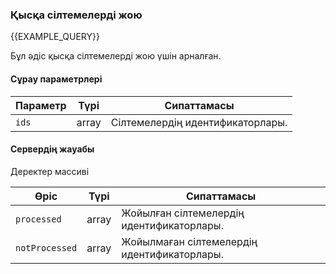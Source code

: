 ### Қысқа сілтемелерді жою
{{EXAMPLE_QUERY}}

Бұл әдіс қысқа сілтемелерді жою үшін арналған.

#### Сұрау параметрлері

 Параметр | Түрі    | Сипаттамасы
----------|--------|-----------
`ids`     | array  | Сілтемелердің идентификаторлары.


#### Сервердің жауабы
Деректер массиві

Өріс           | Түрі     | Сипаттамасы
---------------|---------|-------------
`processed`    | array   | Жойылған сілтемелердің идентификаторлары.
`notProcessed` | array   | Жойылмаған сілтемелердің идентификаторлары.
